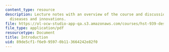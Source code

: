 ```yaml
---
content_type: resource
description: Lecture notes with an overview of the course and discussion of infectious
  diseases and innovations.
file: https://ol-ocw-studio-app-qa.s3.amazonaws.com/courses/hst-939-designing-and-sustaining-technology-innovation-for-global-health-practice-spring-2008/89de5cf1f6e995970b113664242e82f0_lecture01.pdf
file_type: application/pdf
resourcetype: Document
title: Introduction
uid: 89de5cf1-f6e9-9597-0b11-3664242e82f0
---
```

